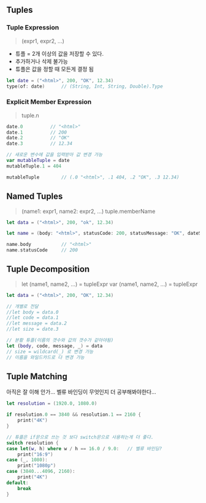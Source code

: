 ## Tuples
### Tuple Expression
> (expr1, expr2, ...)
- 튜플 = 2개 이상의 값을 저장할 수 있다.
- 추가하거나 삭제 불가능
- 튜플은 값을 정할 때 모든게 결정 됨

```swift
let date = ("<html>", 200, "OK", 12.34)
type(of: date)		// (String, Int, String, Double).Type
```

### Explicit Member Expression
> tuple.n

```swift
date.0			// "<html>"
date.1			// 200
date.2			// "OK"
date.3			// 12.34

// 새로운 변수에 값을 입력받아 값 변경 가능
var mutableTuple = date
mutableTuple.1 = 404

mutableTuple		// (.0 "<html>", .1 404, .2 "OK", .3 12.34)
```

## Named Tuples
> (name1: expr1, name2: expr2, ...)
tuple.memberName

```swift
let data = ("<html>", 200, "ok", 12.34)

let name = (body: "<html>", statusCode: 200, statusMessage: "OK", dateSize: 12.34)

name.body			// "<html>"
name.statusCode		// 200
```

## Tuple Decomposition
> let (name1, name2, ...) = tupleExpr
var (name1, name2, ...) = tupleExpr

```swift
let data = ("<html>", 200, "OK", 12.34)

// 개별로 전달
//let body = data.0
//let code = data.1
//let message = data.2
//let size = date.3

// 분활 튜플(이름의 갯수와 값의 갯수가 같아야됨)
let (body, code, message, _) = data
// size = wildcard(_) 로 변경 가능
// 이름을 와일드카드로 다 변경 가능
```

## Tuple Matching
아직은 잘 이해 안가... 벨류 바인딩이 무엇인지 더 공부해봐야한다...

```swift
let resolution = (1920.0, 1080.0)

if resolution.0 == 3840 && resolution.1 == 2160 {
    print("4K")
}

// 튜플은 if문으로 쓰는 것 보다 switch문으로 사용하는게 더 좋다.
switch resolution {
case let(w, h) where w / h == 16.0 / 9.0:   // 벨류 바인딩?
    print("16:9")
case (_, 1080):
    print("1080p")
case (3840...4096, 2160):
    print("4K")
default:
    break
}
```





